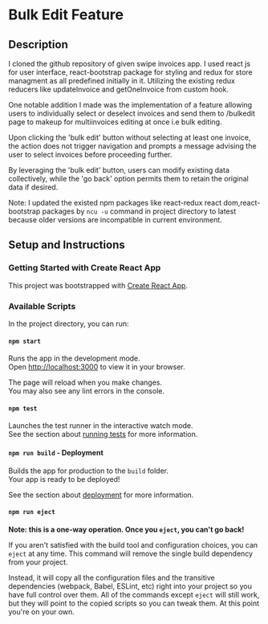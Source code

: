 # Bulk Edit Feature


## Description
I cloned the github repository of given swipe invoices app. I used react js for user interface, react-bootstrap package for styling and redux for store managment as all predefined initially in it. Utilizing the existing redux reducers like updateInvoice and getOneInvoice from custom hook.

One notable addition I made was the implementation of a feature allowing users to individually select or deselect invoices and send them to /bulkedit page to makeup for multiinvoices editing at once i.e bulk editing.

Upon clicking the 'bulk edit' button without selecting at least one invoice, the action does not trigger navigation and prompts a message advising the user to select invoices before proceeding further.

By leveraging the 'bulk edit' button, users can modify existing data collectively, while the 'go back' option permits them to retain the original data if desired.

Note: I updated the existed npm packages like react-redux react dom,react-bootstrap packages by `ncu -u` command in project directory to latest because older versions  are incompatible in current environment.





## Setup and Instructions



### Getting Started with Create React App

This project was bootstrapped with [Create React App](https://github.com/facebook/create-react-app).

### Available Scripts

In the project directory, you can run:

#### `npm start`

Runs the app in the development mode.\
Open [http://localhost:3000](http://localhost:3000) to view it in your browser.

The page will reload when you make changes.\
You may also see any lint errors in the console.

#### `npm test`

Launches the test runner in the interactive watch mode.\
See the section about [running tests](https://facebook.github.io/create-react-app/docs/running-tests) for more information.

#### `npm run build` - Deployment

Builds the app for production to the `build` folder.\
Your app is ready to be deployed!

See the section about [deployment](https://facebook.github.io/create-react-app/docs/deployment) for more information.

#### `npm run eject`

**Note: this is a one-way operation. Once you `eject`, you can't go back!**

If you aren't satisfied with the build tool and configuration choices, you can `eject` at any time. This command will remove the single build dependency from your project.

Instead, it will copy all the configuration files and the transitive dependencies (webpack, Babel, ESLint, etc) right into your project so you have full control over them. All of the commands except `eject` will still work, but they will point to the copied scripts so you can tweak them. At this point you're on your own.



